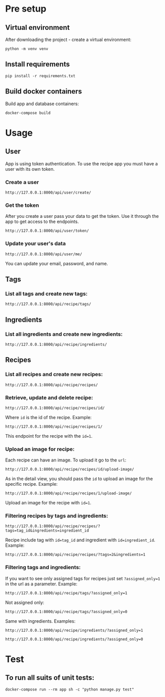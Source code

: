 # Pre setup

## Virtual environment

After downloading the project - create a virtual environment:

```
python -m venv venv
```

## Install requirements

```
pip install -r requirements.txt
```

## Build docker containers

Build app and database containers:

```
docker-compose build
```

# Usage

## User

App is using token authentication. To use the recipe app you must have a user with its own token.

### Create a user

```
http://127.0.0.1:8000/api/user/create/
```

### Get the token

After you create a user pass your data to get the token. Use it through the app to get access to the endpoints.

```
http://127.0.0.1:8000/api/user/token/
```

### Update your user's data

```
http://127.0.0.1:8000/api/user/me/
```

You can update your email, password, and name.

## Tags

### List all tags and create new tags:

```
http://127.0.0.1:8000/api/recipe/tags/
```

## Ingredients

### List all ingredients and create new ingredients:

```
http://127.0.0.1:8000/api/recipe/ingredients/
```

## Recipes

### List all recipes and create new recipes:

```
http://127.0.0.1:8000/api/recipe/recipes/
```

### Retrieve, update and delete recipe:

```
http://127.0.0.1:8000/api/recipe/recipes/id/
```

Where ```id``` is the id of the recipe. Example:

```
http://127.0.0.1:8000/api/recipe/recipes/1/
```

This endpoint for the recipe with the ```id=1```.

### Upload an image for recipe:

Each recipe can have an image. To upload it go to the ```url```:

```
http://127.0.0.1:8000/api/recipe/recipes/id/upload-image/
```

As in the detail view, you should pass the ```id``` to upload an image for the specific recipe. Example:

```
http://127.0.0.1:8000/api/recipe/recipes/1/upload-image/
```

Upload an image for the recipe with ```id=1```.

### Filtering recipes by tags and ingredients:

```
http://127.0.0.1:8000/api/recipe/recipes/?tags=tag_id&ingredients=ingredient_id
```

Recipe include tag with ```id=tag_id``` and ingredient with ```id=ingredient_id```. Example:

```
http://127.0.0.1:8000/api/recipe/recipes/?tags=2&ingredients=1
```

### Filtering tags and ingredients:

If you want to see only assigned tags for recipes just set ```?assigned_only=1``` in the url as a parameter. Example:

```
http://127.0.0.1:8000/api/recipe/tags/?assigned_only=1
```

Not assigned only:

```
http://127.0.0.1:8000/api/recipe/tags/?assigned_only=0
```

Same with ingredients. Examples:

```
http://127.0.0.1:8000/api/recipe/ingredients/?assigned_only=1
```

```
http://127.0.0.1:8000/api/recipe/ingredients/?assigned_only=0
```

# Test

## To run all suits of unit tests:

```
docker-compose run --rm app sh -c "python manage.py test"
```
